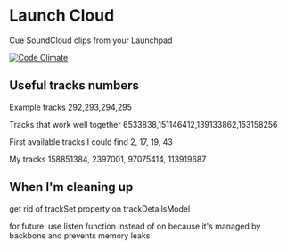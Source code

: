 Launch Cloud
========

Cue SoundCloud clips from your Launchpad

[![Code Climate](https://codeclimate.com/github/SimonHFrost/launch_cloud/badges/gpa.svg)](https://codeclimate.com/github/SimonHFrost/launch_cloud)


Useful tracks numbers
--------

Example tracks
292,293,294,295

Tracks that work well together
6533838,151146412,139133862,153158256

First available tracks I could find
2, 17, 19, 43

My tracks
158851384, 2397001, 97075414, 113919687

When I'm cleaning up
--------
get rid of trackSet property on trackDetailsModel

for future: use listen function instead of on because it's managed by backbone and prevents memory leaks
